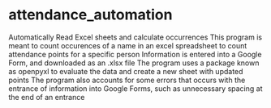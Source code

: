 # attendance_automation
Automatically Read Excel sheets and calculate occurrences
This program is meant to count occurences of a name in an excel spreadsheet to count attendance points for a specific person
Information is entered into a Google Form, and downloaded as an .xlsx file
The program uses a package known as openpyxl to evaluate the data and create a new sheet with updated points
The program also accounts for some errors that occurs with the entrance of information into Google Forms, such as unnecessary spacing at the end of an entrance
